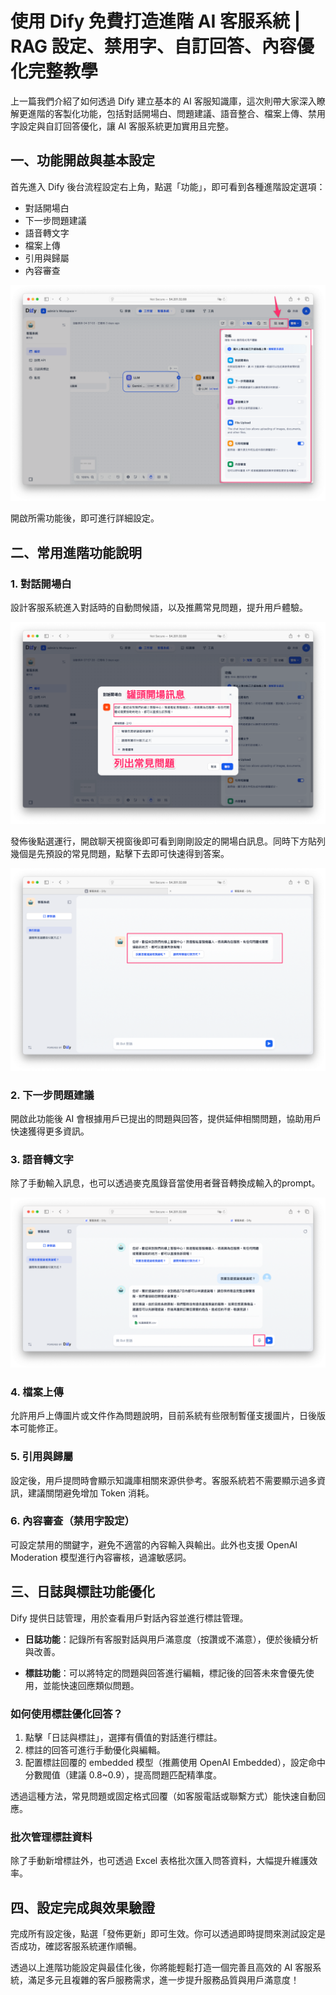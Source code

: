 # 使用 Dify 免費打造進階 AI 客服系統 | RAG 設定、禁用字、自訂回答、內容優化完整教學
上一篇我們介紹了如何透過 Dify 建立基本的 AI 客服知識庫，這次則帶大家深入瞭解更進階的客製化功能，包括對話開場白、問題建議、語音整合、檔案上傳、禁用字設定與自訂回答優化，讓 AI 客服系統更加實用且完整。

## 一、功能開啟與基本設定

首先進入 Dify 後台流程設定右上角，點選「功能」，即可看到各種進階設定選項：

* 對話開場白
* 下一步問題建議
* 語音轉文字
* 檔案上傳
* 引用與歸屬
* 內容審查

![](./images/img-workflow-rag-chatbot-tutorial-2-1.png)

開啟所需功能後，即可進行詳細設定。

## 二、常用進階功能說明

### 1. 對話開場白
設計客服系統進入對話時的自動問候語，以及推薦常見問題，提升用戶體驗。

![](./images/img-workflow-rag-chatbot-tutorial-2-2.png)

發佈後點選運行，開啟聊天視窗後即可看到剛剛設定的開場白訊息。同時下方貼列幾個是先預設的常見問題，點擊下去即可快速得到答案。

![](./images/img-workflow-rag-chatbot-tutorial-2-3.png)

### 2. 下一步問題建議
開啟此功能後 AI 會根據用戶已提出的問題與回答，提供延伸相關問題，協助用戶快速獲得更多資訊。



### 3. 語音轉文字
除了手動輸入訊息，也可以透過麥克風錄音當使用者聲音轉換成輸入的prompt。

![](./images/img-workflow-rag-chatbot-tutorial-2-5.png)

### 4. 檔案上傳

允許用戶上傳圖片或文件作為問題說明，目前系統有些限制暫僅支援圖片，日後版本可能修正。

### 5. 引用與歸屬

設定後，用戶提問時會顯示知識庫相關來源供參考。客服系統若不需要顯示過多資訊，建議關閉避免增加 Token 消耗。

### 6. 內容審查（禁用字設定）

可設定禁用的關鍵字，避免不適當的內容輸入與輸出。此外也支援 OpenAI Moderation 模型進行內容審核，過濾敏感詞。

## 三、日誌與標註功能優化

Dify 提供日誌管理，用於查看用戶對話內容並進行標註管理。

* **日誌功能**：記錄所有客服對話與用戶滿意度（按讚或不滿意），便於後續分析與改善。

* **標註功能**：可以將特定的問題與回答進行編輯，標記後的回答未來會優先使用，並能快速回應類似問題。

### 如何使用標註優化回答？

1. 點擊「日誌與標註」，選擇有價值的對話進行標註。
2. 標註的回答可進行手動優化與編輯。
3. 配置標註回覆的 embedded 模型（推薦使用 OpenAI Embedded），設定命中分數閥值（建議 0.8\~0.9），提高問題匹配精準度。

透過這種方法，常見問題或固定格式回覆（如客服電話或聯繫方式）能快速自動回應。

### 批次管理標註資料

除了手動新增標註外，也可透過 Excel 表格批次匯入問答資料，大幅提升維護效率。

## 四、設定完成與效果驗證

完成所有設定後，點選「發佈更新」即可生效。你可以透過即時提問來測試設定是否成功，確認客服系統運作順暢。

透過以上進階功能設定與最佳化後，你將能輕鬆打造一個完善且高效的 AI 客服系統，滿足多元且複雜的客戶服務需求，進一步提升服務品質與用戶滿意度！
